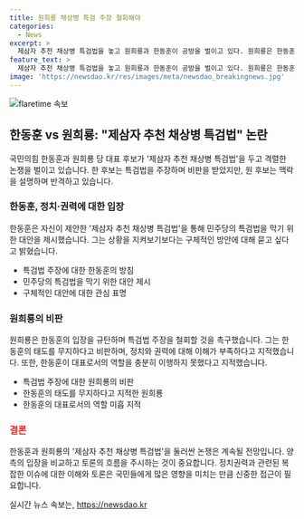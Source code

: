 ```yaml
---
title: 원희룡 채상병 특검 주장 철회해야
categories:
  - News
excerpt: >
  제삼자 추천 채상병 특검법을 놓고 원희룡과 한동훈이 공방을 벌이고 있다. 원희룡은 한동훈은 정치와 권력에 무지하다며 채상병 특검법 주장을 비판했고, 한동훈은 대안이 없냐며 원희룡의 비판에 반박했다. 양측은 채상병 특검법을 둘러싼 입장을 고수하고 있으며, 당 대표 후보 선거를 앞두고 강한 입장을 보이고 있다.
feature_text: >
  제삼자 추천 채상병 특검법을 놓고 원희룡과 한동훈이 공방을 벌이고 있다. 원희룡은 한동훈은 정치와 권력에 무지하다며 채상병 특검법 주장을 비판했고, 한동훈은 대안이 없냐며 원희룡의 비판에 반박했다. 양측은 채상병 특검법을 둘러싼 입장을 고수하고 있으며, 당 대표 후보 선거를 앞두고 강한 입장을 보이고 있다.
image: 'https://newsdao.kr/res/images/meta/newsdao_breakingnews.jpg'
---
```


<p><img src="https://newsdao.kr/res/images/meta/newsdao_breakingnews.jpg" alt="flaretime 속보" /></p>

<h2 data-ke-size="size26">한동훈 vs 원희룡: "제삼자 추천 채상병 특검법" 논란</h2>

<p data-ke-size="size16">국민의힘 한동훈과 원희룡 당 대표 후보가 '제삼자 추천 채상병 특검법'을 두고 격렬한 논쟁을 벌이고 있습니다. 한 후보는 특검법을 주장하며 비판을 받았지만, 원 후보는 맥락을 설명하며 반격하고 있습니다.</p>

<h3>한동훈, 정치·권력에 대한 입장</h3>

<p data-ke-size="size16">한동훈은 자신이 제안한 '제삼자 추천 채상병 특검법'을 통해 민주당의 특검법을 막기 위한 대안을 제시했습니다. 그는 상황을 지켜보기보다는 구체적인 방안에 대해 묻고 싶다고 밝혔습니다.</p>

<ul>
  <li>특검법 주장에 대한 한동훈의 방침</li>
  <li>민주당의 특검법을 막기 위한 대안 제시</li>
  <li>구체적인 대안에 대한 관심 표명</li>
</ul>

<h3>원희룡의 비판</h3>

<p data-ke-size="size16">원희룡은 한동훈의 입장을 규탄하며 특검법 주장을 철회할 것을 촉구했습니다. 그는 한동훈의 태도를 무지하다고 비판하며, 정치와 권력에 대해 이해가 부족하다고 지적했습니다. 또한, 한동훈이 대표로서의 역할을 충분히 이행하지 못했다고 지적했습니다.</p>

<ul>
  <li>특검법 주장에 대한 원희룡의 비판</li>
  <li>한동훈의 태도를 무지하다고 지적한 원희룡</li>
  <li>한동훈의 대표로서의 역할 미흡 지적</li>
</ul>

<h3><b><span style="color: #ee2323;">결론</span></b></h3>

<p data-ke-size="size16">한동훈과 원희룡의 '제삼자 추천 채상병 특검법'을 둘러싼 논쟁은 계속될 전망입니다. 양측의 입장을 비교하고 토론의 흐름을 주시하는 것이 중요합니다. 정치권력과 관련된 복잡한 이슈에 대한 이해와 토론은 국민들에게 많은 영향을 미치는 만큼 신중한 접근이 필요합니다.</p>
실시간 뉴스 속보는, <a href="https://newsdao.kr" rel="dofollow">https://newsdao.kr</a>


